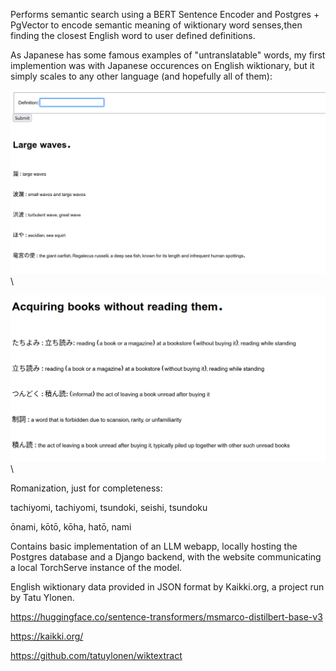 Performs semantic search using a BERT Sentence Encoder and Postgres + PgVector to encode semantic meaning of wiktionary word senses,then finding the closest English word to user defined definitions.

As Japanese has some famous examples of "untranslatable" words, my first implemention was with Japanese occurences on English wiktionary, but it simply scales to any other language (and hopefully all of them):

<img src="Screenshot_2025-03-12_20-53-46.png" width="1000">\

<img src="Screenshot_2025-03-12_20-54-09.png" width="1000">\

Romanization, just for completeness:

tachiyomi, tachiyomi, tsundoki, seishi, tsundoku

ōnami, kōtō, kōha, hatō, nami

Contains basic implementation of an LLM webapp, locally hosting the Postgres database and a Django backend, with the website communicating a local TorchServe instance of the model. 

English wiktionary data provided in JSON format by Kaikki.org, a project run by Tatu Ylonen.

https://huggingface.co/sentence-transformers/msmarco-distilbert-base-v3 

https://kaikki.org/ 

https://github.com/tatuylonen/wiktextract 
